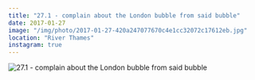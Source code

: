 ```yaml
---
title: "27.1 - complain about the London bubble from said bubble"
date: 2017-01-27
image: "/img/photo/2017-01-27-420a247077670c4e1cc32072c17612eb.jpg"
location: "River Thames"
instagram: true
---
```


![27.1 - complain about the London bubble from said bubble](/img/photo/2017-01-27-420a247077670c4e1cc32072c17612eb.jpg)
